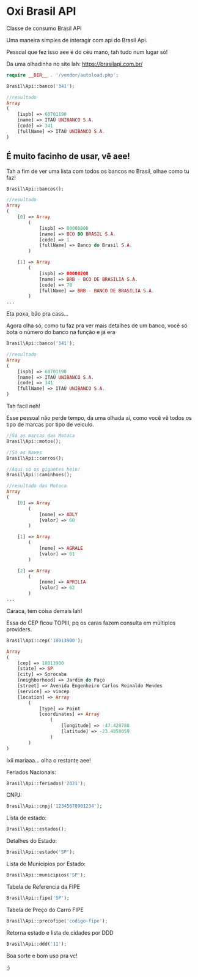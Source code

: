 # Oxi  Brasil API

Classe de consumo Brasil API

Uma maneira simples de interagir com api do Brasil Api.

Pessoal que fez isso aee é do céu mano, tah tudo num lugar só!

Da uma olhadinha no site lah: https://brasilapi.com.br/

```php
require __DIR__ . '/vendor/autoload.php';

Brasil\Api::banco('341');

//resultado
Array
(
    [ispb] => 60701190
    [name] => ITAÚ UNIBANCO S.A.
    [code] => 341
    [fullName] => ITAÚ UNIBANCO S.A.
)

```
## É muito facinho de usar, vê aee!


Tah a fim de ver uma lista com todos os bancos no Brasil, olhae como tu faz!

```php
Brasil\Api::bancos();

//resultado
Array
(
    [0] => Array
        (
            [ispb] => 00000000
            [name] => BCO DO BRASIL S.A.
            [code] => 1
            [fullName] => Banco do Brasil S.A.
        )

    [1] => Array
        (
            [ispb] => 00000208
            [name] => BRB - BCO DE BRASILIA S.A.
            [code] => 70
            [fullName] => BRB - BANCO DE BRASILIA S.A.
        )
...
```

Eta poxa, bão pra cass...

Agora olha só, como tu faz pra ver mais detalhes de um banco, você só bota o número do banco na função e já era

```php
Brasil\Api::banco('341');

//resultado
Array
(
    [ispb] => 60701190
    [name] => ITAÚ UNIBANCO S.A.
    [code] => 341
    [fullName] => ITAÚ UNIBANCO S.A.
)

```

Tah facil neh!

Esse pessoal não perde tempo, da uma olhada ai, como você vê todos os tipo de marcas por tipo de veiculo.


```php
//Só as marcas das Motoca
Brasil\Api::motos();

//Só as Naves
Brasil\Api::carros();

//Aqui só os gigantes hein!
Brasil\Api::caminhoes();

//resultado das Motoca
Array
(
    [0] => Array
        (
            [nome] => ADLY
            [valor] => 60
        )

    [1] => Array
        (
            [nome] => AGRALE
            [valor] => 61
        )

    [2] => Array
        (
            [nome] => APRILIA
            [valor] => 62
        )
...
```

Caraca, tem coisa demais lah!

Essa do CEP ficou TOPIII, pq os caras fazem consulta em múltiplos providers.

```php
Brasil\Api::cep('18013900');

Array
(
    [cep] => 18013900
    [state] => SP
    [city] => Sorocaba
    [neighborhood] => Jardim do Paço
    [street] => Avenida Engenheiro Carlos Reinaldo Mendes
    [service] => viacep
    [location] => Array
        (
            [type] => Point
            [coordinates] => Array
                (
                    [longitude] => -47.428788
                    [latitude] => -23.4858059
                )
        )
)

```

Ixii mariaaa... olha o restante aee!

Feriados Nacionais:

```php
Brasil\Api::feriados('2021');
```

CNPJ:

```php
Brasil\Api::cnpj('12345678901234');
```

Lista de estado:

```php
Brasil\Api::estados();
```

Detalhes do Estado:

```php
Brasil\Api::estado('SP');
```

Lista de Municipios por Estado:

```php
Brasil\Api::municipios('SP');
```

Tabela de Referencia da FIPE

```php
Brasil\Api::fipe('SP');
```
Tabela de Preço do Carro FIPE

```php
Brasil\Api::precofipe('codigo-fipe');
```

Retorna estado e lista de cidades por DDD
```php
Brasil\Api::ddd('11');
```

Boa sorte e bom uso pra vc!

;)
